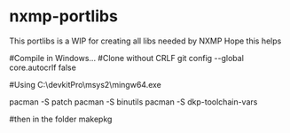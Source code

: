 # nxmp-portlibs

This portlibs is a WIP for creating all libs needed by NXMP
Hope this helps


#Compile in Windows...
#Clone without CRLF
git config --global core.autocrlf false

#Using C:\devkitPro\msys2\mingw64.exe

pacman -S patch
pacman -S binutils
pacman -S dkp-toolchain-vars

#then in the folder
makepkg
